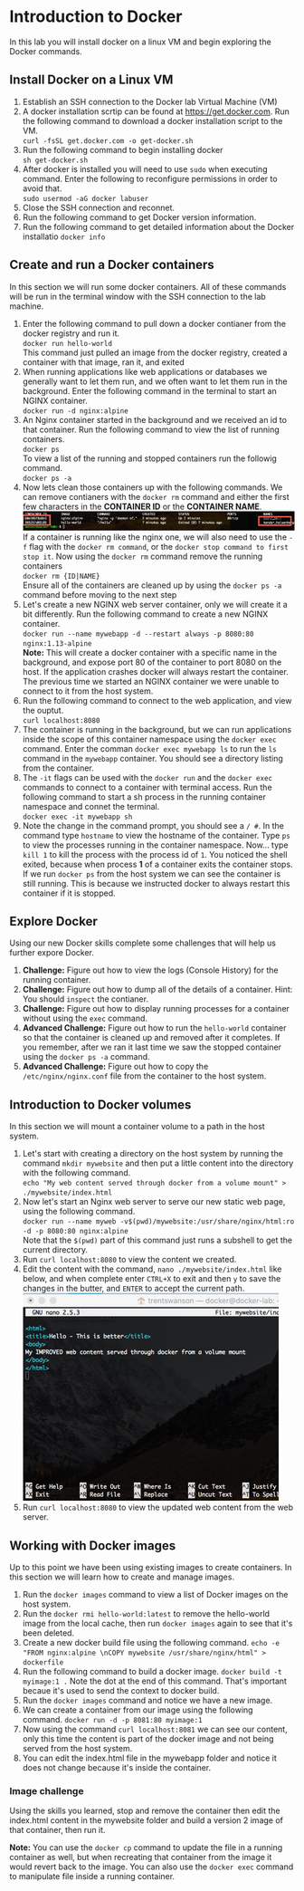 # Introduction to Docker
In this lab you will install docker on a linux VM and begin exploring the Docker commands.

## Install Docker on a Linux VM
1. Establish an SSH connection to the Docker lab Virtual Machine (VM)
1. A docker installation scrtip can be found at https://get.docker.com. Run the following command to download a docker installation script to the VM. <br/> `curl -fsSL get.docker.com -o get-docker.sh`
1. Run the following command to begin installing docker <br/> `sh get-docker.sh`
1. After docker is installed you will need to use `sudo` when executing command. Enter the following to reconfigure permissions in order to avoid that. <br/>`sudo usermod -aG docker labuser`
1. Close the SSH connection and reconnet.
1. Run the following command to get Docker version information.
1. Run the following command to get detailed information about the Docker installatio `docker info`

## Create and run a Docker containers
In this section we will run some docker containers. All of these commands will be run in the terminal window with the SSH connection to the lab machine.
1. Enter the following command to pull down a docker contianer from the docker registry and run it. <br/>
`docker run hello-world`<br/>
This command just pulled an image from the docker registry, created a container with that image, ran it, and exited
1. When running applications like web applications or databases we generally want to let them run, and we often want to let them run in the background. Enter the following command in the terminal to start an NGINX container.<br/>
`docker run -d nginx:alpine`
1. An Nginx container started in the background and we received an id to that container. Run the following command to view the list of running containers.<br/>
`docker ps`<br/>
To view a list of the running and stopped containers run the followig command.<br/>
`docker ps -a`
1. Now lets clean those containers up with the following commands. We can remove contianers with the `docker rm` command and either the first few characters in the __CONTAINER ID__ or the __CONTAINER NAME__.<br/>
![](./img/ps-output-id-name.png)<br/>
If a container is running like the nginx one, we will also need to use the `-f` flag with the `docker rm command`, or the `docker stop command to first stop it`. Now using the `docker rm` command remove the running containers<br/>
`docker rm {ID|NAME}`<br/>
Ensure all of the containers are cleaned up by using the `docker ps -a` command before moving to the next step
1. Let's create a new NGINX web server container, only we will create it a bit differently. Run the following command to create a new NGINX container. <br/>
`docker run --name mywebapp -d --restart always -p 8080:80 nginx:1.13-alpine`<br/>
__Note:__ This will create a docker container with a specific name in the background, and expose port 80 of the container to port 8080 on the host. If the application crashes docker will always restart the container. The previous time we started an NGINX container we were unable to connect to it from the host system.
1. Run the following command to connect to the web application, and view the ouptut.<br/>
`curl localhost:8080`
1. The container is running in the background, but we can run applications inside the scope of this container namespace using the `docker exec` command. Enter the comman `docker exec mywebapp ls` to run the `ls` command in the `mywebapp` container. You should see a directory listing from the container.
1. The `-it` flags can be used with the `docker run` and the `docker exec` commands to connect to a container with terminal access.  Run the following command to start a sh process in the running container namespace and connet the terminal. <br/>
`docker exec -it mywebapp sh`
1. Note the change in the command prompt, you should see a `/ #`. In the command type `hostname` to view the hostname of the container.  Type `ps` to view the processes running in the container namespace. Now... type `kill 1` to kill the process with the process id of `1`. You noticed the shell exited, because when process __1__ of a container exits the container stops. If we run `docker ps` from the host system we can see the container is still running. This is because we instructed docker to always restart this container if it is stopped.

## Explore Docker
Using our new Docker skills complete some challenges that will help us further expore Docker.

1. __Challenge:__ Figure out how to view the logs (Console History) for the running container.
1. __Challenge:__ Figure out how to dump all of the details of a container. Hint: You should `inspect` the contianer.
1. __Challenge:__ Figure out how to display running processes for a container without using the `exec` command.
1. __Advanced Challenge:__ Figure out how to run the `hello-world` container so that the container is cleaned up and removed after it completes. If you remember, after we ran it last time we saw the stopped container using the `docker ps -a` command.
1. __Advanced Challenge:__ Figure out how to copy the `/etc/nginx/nginx.conf` file from the container to the host system.

## Introduction to Docker volumes
In this section we will mount a container volume to a path in the host system.
1. Let's start with creating a directory on the host system by running the command `mkdir mywebsite` and then put a little content into the directory with the following command. <br/>
`echo "My web content served through docker from a volume mount" > ./mywebsite/index.html`
1. Now let's start an Nginx web server to serve our new static web page, using the following command.<br/>
`docker run --name myweb -v$(pwd)/mywebsite:/usr/share/nginx/html:ro -d -p 8080:80 nginx:alpine` <br/>
Note that the `$(pwd)` part of this command just runs a subshell to get the current directory.
1. Run `curl localhost:8080` to view the content we created.
1. Edit the content with the command, `nano ./mywebsite/index.html` like below, and when complete enter `CTRL+X` to exit and then `y` to save the changes in the butter, and `ENTER` to accept the current path.
![](./img/updated-web-content.png)
1. Run `curl localhost:8080` to view the updated web content from the web server.

## Working with Docker images
Up to this point we have been using existing images to create containers. In this section we will learn how to create and manage images.

1. Run the `docker images` command to view a list of Docker images on the host system.
1. Run the `docker rmi hello-world:latest` to remove the hello-world image from the local cache, then run `docker images` again to see that it's been deleted.
1. Create a new docker build file using the following command. `echo -e "FROM nginx:alpine \nCOPY mywebsite /usr/share/nginx/html" > dockerfile`
1. Run the following command to build a docker image. `docker build -t myimage:1 .` Note the dot at the end of this command. That's important becaue it's used to send the context to docker build.
1. Run the `docker images` command and notice we have a new image.
1. We can create a container from our image using the following command. `docker run -d -p 8081:80 myimage:1`
1. Now using the command `curl localhost:8081` we can see our content, only this time the content is part of the docker image and not being served from the host system.
1. You can edit the index.html file in the mywebapp folder and notice it does not change because it's inside the container.

### Image challenge
Using the skills you learned, stop and remove the container then edit the index.html content in the mywebsite folder and build a version 2 image of that container, then run it.

__Note:__ You can use the `docker cp` command to update the file in a running container as well, but when recreating that container from the image it would revert back to the image. You can also use the `docker exec` command to manipulate file inside a running container.